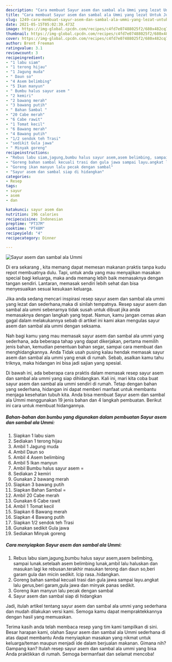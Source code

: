 ```yaml
---
description: "Cara membuat Sayur asem dan sambal ala Ummi yang lezat Untuk Jualan"
title: "Cara membuat Sayur asem dan sambal ala Ummi yang lezat Untuk Jualan"
slug: 1249-cara-membuat-sayur-asem-dan-sambal-ala-ummi-yang-lezat-untuk-jualan
date: 2021-05-15T05:02:39.473Z
image: https://img-global.cpcdn.com/recipes/c4fd7e07488025f2/680x482cq70/sayur-asem-dan-sambal-ala-ummi-foto-resep-utama.jpg
thumbnail: https://img-global.cpcdn.com/recipes/c4fd7e07488025f2/680x482cq70/sayur-asem-dan-sambal-ala-ummi-foto-resep-utama.jpg
cover: https://img-global.cpcdn.com/recipes/c4fd7e07488025f2/680x482cq70/sayur-asem-dan-sambal-ala-ummi-foto-resep-utama.jpg
author: Brent Freeman
ratingvalue: 3.1
reviewcount: 3
recipeingredient:
- "1 labu siam"
- "1 terong hijau"
- "1 Jagung muda"
- " Daun so"
- "4 Asem belimbing"
- "5 Ikan manyun"
- " Bumbu halus sayur asem "
- "2 kemiri"
- "2 bawang merah"
- "3 bawang putih"
- " Bahan Sambal "
- "20 Cabe merah"
- "6 Cabe rawit"
- "1 Tomat kecil"
- "6 Bawang merah"
- "4 Bawang putih"
- "1/2 sendok teh Trasi"
- "sedikit Gula jawa"
- " Minyak goreng"
recipeinstructions:
- "Rebus labu siam,jagung,bumbu halus sayur asem,asem belimbing, sampai lunak.setelaah asem belimbing lunak,ambil lalu haluskan dan masukan lagi ke rebusan.terakhir masukan terong dan daun so,beri garam gula dan micin sedikit. Icip rasa..hidangkan."
- "Goreng bahan sambal kecuali trasi dan gula jawa sampai layu.angkat lalu gerus,beri garam,gula jawa dan minyak panas sedikit."
- "Goreng ikan manyun lalu pecak dengan sambal"
- "Sayur asem dan sambal siap di hidangkan"
categories:
- Resep
tags:
- sayur
- asem
- dan

katakunci: sayur asem dan 
nutrition: 196 calories
recipecuisine: Indonesian
preptime: "PT37M"
cooktime: "PT48M"
recipeyield: "4"
recipecategory: Dinner

---
```



![Sayur asem dan sambal ala Ummi](https://img-global.cpcdn.com/recipes/c4fd7e07488025f2/680x482cq70/sayur-asem-dan-sambal-ala-ummi-foto-resep-utama.jpg)

Di era  sekarang , kita memang dapat memesan makanan praktis tanpa kudu repot membuatnya dulu. Tapi, untuk anda yang mau menyajikan masakan special bagi keluarga, maka anda memang lebih baik memasaknya dengan tangan sendiri. Lantaran, memasak sendiri lebih sehat dan bisa menyesuaikan sesuai kesukaan keluarga.

Jika anda sedang mencari inspirasi resep sayur asem dan sambal ala ummi yang lezat dan sederhana,maka di sinilah tempatnya. Resep sayur asem dan sambal ala ummi  sebenarnya tidak susah untuk dibuat jika anda memasaknya dengan langkah yang tepat. Namun, kamu jangan cemas akan gagal dalam melakukannya 
sebab di artikel ini kami akan mengulas sayur asem dan sambal ala ummi dengan seksama.  



Nah bagi kamu yang mau memasak sayur asem dan sambal ala ummi yang sederhana, ada beberapa tahap yang dapat dikerjakan, pertama memilih jenis bahan, kemudian penentuan bahan segar, sampai cara membuat dan menghidangkannya. Anda Tidak usah pusing kalau hendak memasak sayur asem dan sambal ala ummi yang enak di rumah. Sebab, asalkan kamu  tahu triknya, maka hidangan ini bisa jadi sajian yang spesial.

Di bawah ini, ada beberapa cara praktis  dalam memasak resep sayur asem dan sambal ala ummi yang siap dihidangkan. Kali ini, mari kita coba buat sayur asem dan sambal ala ummi sendiri di rumah. Tetap dengan bahan yang sederhana, hidangan ini dapat memberi manfaat untuk membantu menjaga kesehatan tubuh kita. Anda bisa membuat Sayur asem dan sambal ala Ummi menggunakan 19 jenis bahan dan 4 langkah pembuatan. Berikut ini cara untuk membuat hidangannya.

<!--inarticleads1-->

##### Bahan-bahan dan bumbu yang digunakan dalam pembuatan Sayur asem dan sambal ala Ummi:

1. Siapkan 1 labu siam
1. Sediakan 1 terong hijau
1. Ambil 1 Jagung muda
1. Ambil  Daun so
1. Ambil 4 Asem belimbing
1. Ambil 5 Ikan manyun
1. Ambil  Bumbu halus sayur asem =
1. Sediakan 2 kemiri
1. Gunakan 2 bawang merah
1. Siapkan 3 bawang putih
1. Siapkan  Bahan Sambal =
1. Ambil 20 Cabe merah
1. Gunakan 6 Cabe rawit
1. Ambil 1 Tomat kecil
1. Siapkan 6 Bawang merah
1. Siapkan 4 Bawang putih
1. Siapkan 1/2 sendok teh Trasi
1. Gunakan sedikit Gula jawa
1. Sediakan  Minyak goreng




<!--inarticleads2-->

##### Cara menyiapkan Sayur asem dan sambal ala Ummi:

1. Rebus labu siam,jagung,bumbu halus sayur asem,asem belimbing, sampai lunak.setelaah asem belimbing lunak,ambil lalu haluskan dan masukan lagi ke rebusan.terakhir masukan terong dan daun so,beri garam gula dan micin sedikit. Icip rasa..hidangkan.
1. Goreng bahan sambal kecuali trasi dan gula jawa sampai layu.angkat lalu gerus,beri garam,gula jawa dan minyak panas sedikit.
1. Goreng ikan manyun lalu pecak dengan sambal
1. Sayur asem dan sambal siap di hidangkan




Jadi, itulah artikel tentang  sayur asem dan sambal ala ummi  yang sederhana dan mudah dilakukan versi kami. Semoga kamu dapat mempraktekkannya dengan hasil yang memuaskan. 

Terima kasih anda telah membaca resep yang tim kami tampilkan di sini. Besar harapan kami, olahan  Sayur asem dan sambal ala Ummi sederhana di atas dapat membantu Anda menyiapkan masakan yang nikmat untuk keluarga/teman maupun menjadi ide dalam berjualan makanan. Gimana nih? Gampang kan? Itulah resep sayur asem dan sambal ala ummi yang bisa Anda praktikkan di rumah. Semoga bermanfaat dan selamat mencoba!

